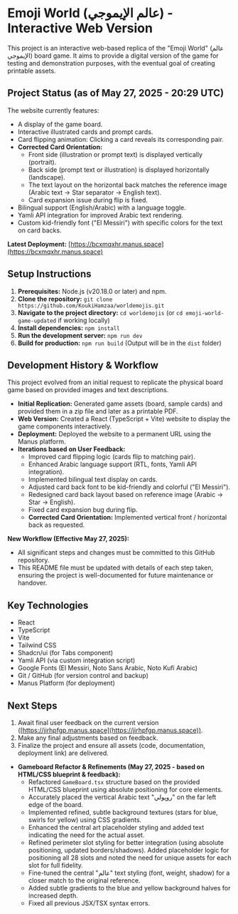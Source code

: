 # Emoji World (عالم الإيموجي) - Interactive Web Version

This project is an interactive web-based replica of the "Emoji World" (عالم الإيموجي) board game. It aims to provide a digital version of the game for testing and demonstration purposes, with the eventual goal of creating printable assets.

## Project Status (as of May 27, 2025 - 20:29 UTC)

The website currently features:
*   A display of the game board.
*   Interactive illustrated cards and prompt cards.
*   Card flipping animation: Clicking a card reveals its corresponding pair.
*   **Corrected Card Orientation:**
    *   Front side (illustration or prompt text) is displayed vertically (portrait).
    *   Back side (prompt text or illustration) is displayed horizontally (landscape).
    *   The text layout on the horizontal back matches the reference image (Arabic text -> Star separator -> English text).
    *   Card expansion issue during flip is fixed.
*   Bilingual support (English/Arabic) with a language toggle.
*   Yamli API integration for improved Arabic text rendering.
*   Custom kid-friendly font ("El Messiri") with specific colors for the text on card backs.

**Latest Deployment:** [https://bcxmqxhr.manus.space](https://bcxmqxhr.manus.space)

## Setup Instructions

1.  **Prerequisites:** Node.js (v20.18.0 or later) and npm.
2.  **Clone the repository:** `git clone https://github.com/KoukiHamzaa/worldemojis.git`
3.  **Navigate to the project directory:** `cd worldemojis` (or `cd emoji-world-game-updated` if working locally)
4.  **Install dependencies:** `npm install`
5.  **Run the development server:** `npm run dev`
6.  **Build for production:** `npm run build` (Output will be in the `dist` folder)

## Development History & Workflow

This project evolved from an initial request to replicate the physical board game based on provided images and text descriptions.

*   **Initial Replication:** Generated game assets (board, sample cards) and provided them in a zip file and later as a printable PDF.
*   **Web Version:** Created a React (TypeScript + Vite) website to display the game components interactively.
*   **Deployment:** Deployed the website to a permanent URL using the Manus platform.
*   **Iterations based on User Feedback:**
    *   Improved card flipping logic (cards flip to matching pair).
    *   Enhanced Arabic language support (RTL, fonts, Yamli API integration).
    *   Implemented bilingual text display on cards.
    *   Adjusted card back font to be kid-friendly and colorful ("El Messiri").
    *   Redesigned card back layout based on reference image (Arabic -> Star -> English).
    *   Fixed card expansion bug during flip.
    *   **Corrected Card Orientation:** Implemented vertical front / horizontal back as requested.

**New Workflow (Effective May 27, 2025):**
*   All significant steps and changes must be committed to this GitHub repository.
*   This README file must be updated with details of each step taken, ensuring the project is well-documented for future maintenance or handover.

## Key Technologies

*   React
*   TypeScript
*   Vite
*   Tailwind CSS
*   Shadcn/ui (for Tabs component)
*   Yamli API (via custom integration script)
*   Google Fonts (El Messiri, Noto Sans Arabic, Noto Kufi Arabic)
*   Git / GitHub (for version control and backup)
*   Manus Platform (for deployment)

## Next Steps

1.  Await final user feedback on the current version ([https://jirhpfgp.manus.space](https://jirhpfgp.manus.space)).
2.  Make any final adjustments based on feedback.
3.  Finalize the project and ensure all assets (code, documentation, deployment link) are delivered.


*   **Gameboard Refactor & Refinements (May 27, 2025 - based on HTML/CSS blueprint & feedback):**
    *   Refactored `GameBoard.tsx` structure based on the provided HTML/CSS blueprint using absolute positioning for core elements.
    *   Accurately placed the vertical Arabic text "روپولي" on the far left edge of the board.
    *   Implemented refined, subtle background textures (stars for blue, swirls for yellow) using CSS gradients.
    *   Enhanced the central art placeholder styling and added text indicating the need for the actual asset.
    *   Refined perimeter slot styling for better integration (using absolute positioning, updated borders/shadows). Added placeholder logic for positioning all 28 slots and noted the need for unique assets for each slot for full fidelity.
    *   Fine-tuned the central "عالم" text styling (font, weight, shadow) for a closer match to the original reference.
    *   Added subtle gradients to the blue and yellow background halves for increased depth.
    *   Fixed all previous JSX/TSX syntax errors.
